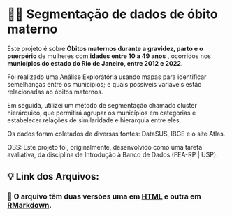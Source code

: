 # 🤰🏽 Segmentação de dados de óbito materno 
Este projeto é sobre **Óbitos maternos durante a gravidez, parto e o puerpério** de mulheres com **idades entre 10 a 49 anos** , ocorridos nos **municípios do estado do Rio de Janeiro, entre 2012 e 2022**.

Foi realizado uma Análise Explorátória usando mapas para identificar semelhanças entre os municípios; e quais
possíveis variáveis estão relacionadas ao óbitos maternos.

Em seguida, utilizei um método de segmentação chamado cluster hierárquico, que permitirá agrupar os municípios em categorias e estabelecer relações de similaridade e hierarquia entre eles.

Os dados foram coletados de diversas fontes: DataSUS, IBGE e o site Atlas.

OBS: Este projeto foi, originalmente, desenvolvido como uma tarefa avaliativa, da disciplina de Introdução à Banco de Dados (FEA-RP | USP).

## 💡 **Link dos Arquivos:** <br>
### 📂 O arquivo têm duas versões uma em [HTML](https://rpubs.com/Caca1904/Cluster_e_Analise_de_dados_DataSUS) e outra em [RMarkdown](https://github.com/CatarinaAguiar3/Projeto_Cluster_DataSUS/blob/2e148e1da85ace93f247e955f0a1b524a1ea6473/Notebook/Clusteriza%C3%A7%C3%A3o_e_Analise_DataSUS.Rmd).
